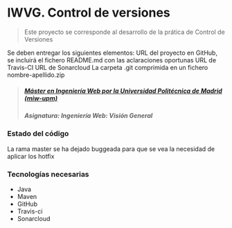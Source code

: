 # IWVG. Control de versiones
> Este proyecto se corresponde al desarrollo de la prática de Control de Versiones

Se deben entregar los siguientes elementos:
URL del proyecto en GitHub, se incluirá el fichero README.md con las aclaraciones oportunas
URL de Travis-CI
URL de Sonarcloud
La carpeta .git comprimida en un fichero nombre-apellido.zip


> ##### [Máster en Ingeniería Web por la Universidad Politécnica de Madrid (miw-upm)](http://miw.etsisi.upm.es)
> ##### Asignatura: *Ingeniería Web: Visión General*

### Estado del código
La rama master se ha dejado buggeada para que se vea la necesidad de aplicar los hotfix

### Tecnologías necesarias
* Java
* Maven
* GitHub
* Travis-ci
* Sonarcloud
